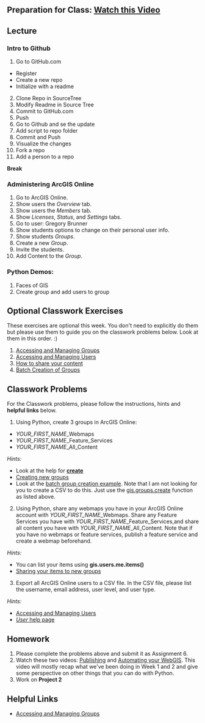 ## Preparation for Class: [Watch this Video](https://www.youtube.com/watch?v=hWl4WXVZcIQ)

## Lecture
### Intro to Github
1.	Go to GitHub.com
  - Register
  -	Create a new repo
  -	Initialize with a readme
2.	Clone Repo in SourceTree
3.	Modify Readme in Source Tree
4.	Commit to GitHub.com
5.	Push
6.	Go to Github and se the update
7.	Add script to repo folder
8.	Commit and Push
9.	Visualize the changes
10.	Fork a repo
11.	Add a person to a repo

**Break**

### Administering ArcGIS Online
1. Go to ArcGIS Online.
2. Show users the *Overview* tab.
3. Show users the *Members* tab.
4. Show *Licenses*, *Status*, and *Settings* tabs.
5. Go to user: Gregory Brunner
6. Show students options to change on their personal user info.
7. Show students *Groups*.
8. Create a new *Group*.
9. Invite the students.
10. Add Content to the *Group*.

### Python Demos:
1. Faces of GIS
2. Create group and add users to group

## Optional Classwork Exercises
These exercises are optional this week. You don't need to explicitly do them but please use them to guide you on the classwork problems below. Look at them in this order. :)
1. [Accessing and Managing Groups](https://developers.arcgis.com/python/guide/accessing-and-managing-groups/)
2. [Accessing and Managing Users](https://developers.arcgis.com/python/guide/accessing-and-managing-users/)
3. [How to share your content](https://developers.arcgis.com/labs/python/share-your-content/)
4. [Batch Creation of Groups](https://developers.arcgis.com/python/sample-notebooks/batch-creation-of-groups/)

## Classwork Problems
For the Classwork problems, please follow the instructions, hints and **helpful links** below.

1. Using Python, create 3 groups in ArcGIS Online: 
 - *YOUR_FIRST_NAME*_Webmaps
 - *YOUR_FIRST_NAME*_Feature_Services
 - *YOUR_FIRST_NAME*_All_Content
 
 *Hints:* 
 - Look at the help for [**create**](https://esri.github.io/arcgis-python-api/apidoc/html/arcgis.gis.toc.html?highlight=create%20group#arcgis.gis.GroupManager.create)
 - [Creating new groups](https://developers.arcgis.com/python/guide/accessing-and-managing-groups/#Creating-new-groups)
 - Look at the [batch group creation example](http://notebooks.esri.com/user/lQucDqTaF2lPQWZtPFh4ja4vd/notebooks/samples/03_org_administrators/batch_creation_of_groups.ipynb). Note that I am not looking for you to create a CSV to do this. Just use the [gis.groups.create](https://esri.github.io/arcgis-python-api/apidoc/html/arcgis.gis.toc.html?highlight=create%20group#arcgis.gis.GroupManager.create) function as listed above.
 
2. Using Python, share any webmaps you have in your ArcGIS Online account with *YOUR_FIRST_NAME*_Webmaps. Share any Feature Services you have with *YOUR_FIRST_NAME*_Feature_Services,and share all content you have with *YOUR_FIRST_NAME*_All_Content. Note that if you have no webmaps or feature services, publish a feature service and create a webmap beforehand.

*Hints:*
- You can list your items using **gis.users.me.items()**
- [Sharing your items to new groups](https://developers.arcgis.com/python/guide/accessing-and-managing-groups/#Sharing-content-to-groups)

3. Export all ArcGIS Online users to a CSV file. In the CSV file, please list the username, email address, user level, and user type.

*Hints:*
- [Accessing and Managing Users](https://developers.arcgis.com/python/guide/accessing-and-managing-users/)
- [*User* help page](https://esri.github.io/arcgis-python-api/apidoc/html/arcgis.gis.toc.html?highlight=user#arcgis.gis.GIS.users)

## Homework
1. Please complete the problems above and submit it as Assignment 6.
2. Watch these two videos: [Publishing](https://www.youtube.com/watch?v=4AzOodYTHs4) and [Automating your WebGIS](https://www.youtube.com/watch?v=0LfJrk2_VRg). This video will mostly recap what we've been doing in Week 1 and 2 and give some perspective on other things that you can do with Python.
3. Work on **Project 2**

## Helpful Links
- [Accessing and Managing Groups](https://developers.arcgis.com/python/guide/accessing-and-managing-groups/#sharing-content-to-groups)
